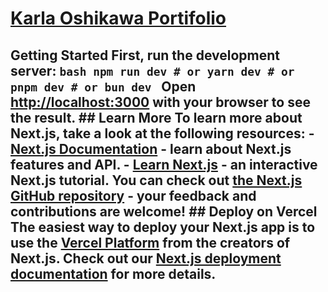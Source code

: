 # [Karla Oshikawa Portifolio](https://karla-oshikawa-portfolio.vercel.app/) 
## Getting Started  First, run the development server:  ```bash npm run dev # or yarn dev # or pnpm dev # or bun dev ```  Open [http://localhost:3000](http://localhost:3000) with your browser to see the result.  ## Learn More  To learn more about Next.js, take a look at the following resources:  - [Next.js Documentation](https://nextjs.org/docs) - learn about Next.js features and API. - [Learn Next.js](https://nextjs.org/learn) - an interactive Next.js tutorial.  You can check out [the Next.js GitHub repository](https://github.com/vercel/next.js/) - your feedback and contributions are welcome!  ## Deploy on Vercel  The easiest way to deploy your Next.js app is to use the [Vercel Platform](https://vercel.com/new?utm_medium=default-template&filter=next.js&utm_source=create-next-app&utm_campaign=create-next-app-readme) from the creators of Next.js.  Check out our [Next.js deployment documentation](https://nextjs.org/docs/deployment) for more details.